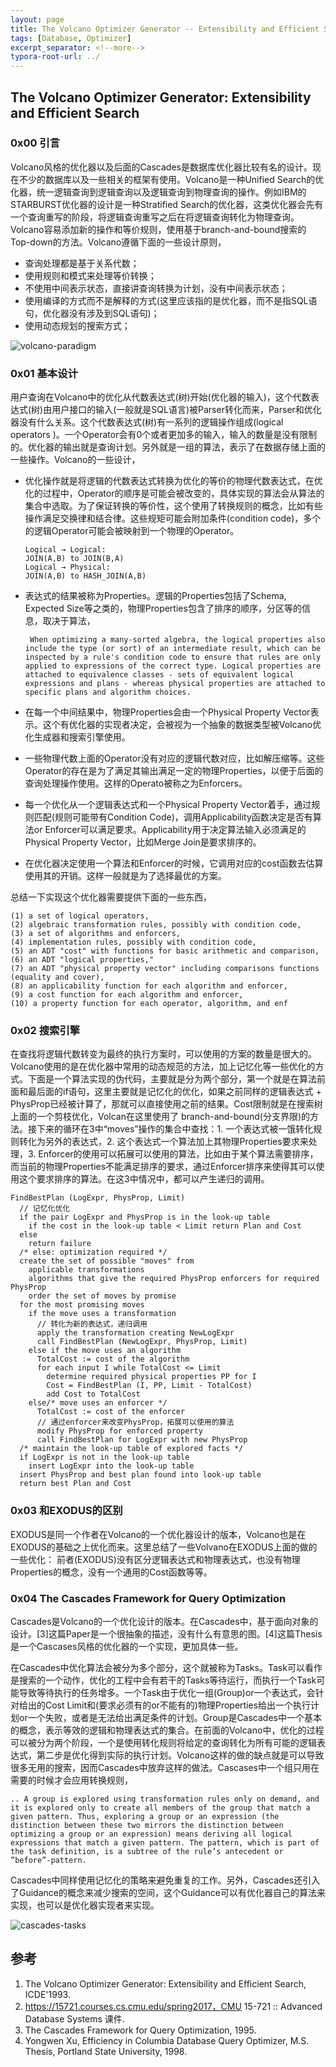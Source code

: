```yaml
---
layout: page
title: The Volcano Optimizer Generator -- Extensibility and Efficient Search
tags: [Database, Optimizer]
excerpt_separator: <!--more-->
typora-root-url: ../
---
```


## The Volcano Optimizer Generator: Extensibility and Efficient Search

### 0x00 引言

  Volcano风格的优化器以及后面的Cascades是数据库优化器比较有名的设计。现在不少的数据库以及一些相关的框架有使用。Volcano是一种Unified Search的优化器，统一逻辑查询到逻辑查询以及逻辑查询到物理查询的操作。例如IBM的STARBURST优化器的设计是一种Stratified Search的优化器，这类优化器会先有一个查询重写的阶段，将逻辑查询重写之后在将逻辑查询转化为物理查询。Volcano容易添加新的操作和等价规则，使用基于branch-and-bound搜索的Top-down的方法。Volcano遵循下面的一些设计原则，

* 查询处理都是基于关系代数；
* 使用规则和模式来处理等价转换；
* 不使用中间表示状态，直接讲查询转换为计划，没有中间表示状态；
* 使用编译的方式而不是解释的方式(这里应该指的是优化器，而不是指SQL语句，优化器没有涉及到SQL语句)；
* 使用动态规划的搜索方式；

![volcano-paradigm](/assets/img/volcano-paradigm.png)

### 0x01 基本设计

  用户查询在Volcano中的优化从代数表达式(树)开始(优化器的输入)，这个代数表达式(树)由用户接口的输入(一般就是SQL语言)被Parser转化而来，Parser和优化器没有什么关系。这个代数表达式(树)有一系列的逻辑操作组成(logical operators )。一个Operator会有0个或者更加多的输入，输入的数量是没有限制的。优化器的输出就是查询计划。另外就是一组的算法，表示了在数据存储上面的一些操作。Volcano的一些设计，

* 优化操作就是将逻辑的代数表达式转换为优化的等价的物理代数表达式，在优化的过程中，Operator的顺序是可能会被改变的，具体实现的算法会从算法的集合中选取。为了保证转换的等价性，这个使用了转换规则的概念，比如有些操作满足交换律和结合律。这些规矩可能会附加条件(condition code)，多个的逻辑Operator可能会被映射到一个物理的Operator。

  ```
  Logical → Logical:
  JOIN(A,B) to JOIN(B,A)
  Logical → Physical: 
  JOIN(A,B) to HASH_JOIN(A,B)
  ```

* 表达式的结果被称为Properties。逻辑的Properties包括了Schema, Expected Size等之类的，物理Properties包含了排序的顺序，分区等的信息，取决于算法，

  ```
   When optimizing a many-sorted algebra, the logical properties also include the type (or sort) of an intermediate result, which can be inspected by a rule's condition code to ensure that rules are only applied to expressions of the correct type. Logical properties are attached to equivalence classes - sets of equivalent logical expressions and plans - whereas physical properties are attached to specific plans and algorithm choices.
  ```

* 在每一个中间结果中，物理Properties会由一个Physical Property Vector表示。这个有优化器的实现者决定，会被视为一个抽象的数据类型被Volcano优化生成器和搜索引擎使用。

* 一些物理代数上面的Operator没有对应的逻辑代数对应，比如解压缩等。这些Operator的存在是为了满足其输出满足一定的物理Properties，以便于后面的查询处理操作使用。这样的Operato被称之为Enforcers。

* 每一个优化从一个逻辑表达式和一个Physical Property Vector着手，通过规则匹配(规则可能带有Condition Code)，调用Applicability函数决定是否有算法or Enforcer可以满足要求。Applicability用于决定算法输入必须满足的Physical Property Vector，比如Merge Join是要求排序的。

* 在优化器决定使用一个算法和Enforcer的时候，它调用对应的cost函数去估算使用其的开销。这样一般就是为了选择最优的方案。

总结一下实现这个优化器需要提供下面的一些东西，

```
(1) a set of logical operators, 
(2) algebraic transformation rules, possibly with condition code, 
(3) a set of algorithms and enforcers, 
(4) implementation rules, possibly with condition code, 
(5) an ADT "cost" with functions for basic arithmetic and comparison, 
(6) an ADT "logical properties," 
(7) an ADT "physical property vector" including comparisons functions (equality and cover), 
(8) an applicability function for each algorithm and enforcer, 
(9) a cost function for each algorithm and enforcer, 
(10) a property function for each operator, algorithm, and enf
```

### 0x02 搜索引擎

   在查找将逻辑代数转变为最终的执行方案时，可以使用的方案的数量是很大的。Volcano使用的是在优化器中常用的动态规范的方法，加上记忆化等一些优化的方式。下面是一个算法实现的伪代码，主要就是分为两个部分，第一个就是在算法前面和最后面的if语句，这里主要就是记忆化的优化，如果之前同样的逻辑表达式 + PhysProp已经被计算了，那就可以直接使用之前的结果。Cost限制就是在搜索树上面的一个剪枝优化，Volcan在这里使用了 branch-and-bound(分支界限)的方法。接下来的循环在3中“moves”操作的集合中查找：1. 一个表达式被一饿转化规则转化为另外的表达式，2. 这个表达式一个算法加上其物理Properties要求来处理，3. Enforcer的使用可以拓展可以使用的算法，比如由于某个算法需要排序，而当前的物理Properties不能满足排序的要求，通过Enforcer排序来使得其可以使用这个要求排序的算法。在这3中情况中，都可以产生递归的调用。

```
FindBestPlan (LogExpr, PhysProp, Limit)
  // 记忆化优化
  if the pair LogExpr and PhysProp is in the look-up table
    if the cost in the look-up table < Limit return Plan and Cost
  else
    return failure
  /* else: optimization required */
  create the set of possible "moves" from
    applicable transformations
    algorithms that give the required PhysProp enforcers for required PhysProp
    order the set of moves by promise 
  for the most promising moves
    if the move uses a transformation
      // 转化为新的表达式，递归调用
      apply the transformation creating NewLogExpr 
      call FindBestPlan (NewLogExpr, PhysProp, Limit)
    else if the move uses an algorithm 
      TotalCost := cost of the algorithm
      for each input I while TotalCost <= Limit
        determine required physical properties PP for I 
        Cost = FindBestPlan (I, PP, Limit - TotalCost) 
        add Cost to TotalCost
    else/* move uses an enforcer */
      TotalCost := cost of the enforcer
      // 通过enforcer来改变PhysProp，拓展可以使用的算法
      modify PhysProp for enforced property
      call FindBestPlan for LogExpr with new PhysProp
  /* maintain the look-up table of explored facts */ 
  if LogExpr is not in the look-up table
    insert LogExpr into the look-up table
  insert PhysProp and best plan found into look-up table 
  return best Plan and Cost
```

### 0x03 和EXODUS的区别

  EXODUS是同一个作者在Volcano的一个优化器设计的版本，Volcano也是在EXODUS的基础之上优化而来。这里总结了一些Volvano在EXODUS上面的做的一些优化： 前者(EXODUS)没有区分逻辑表达式和物理表达式，也没有物理Properties的概念，没有一个通用的Cost函数等等。

### 0x04 The Cascades Framework for Query Optimization

 Cascades是Volcano的一个优化设计的版本。在Cascades中，基于面向对象的设计。[3]这篇Paper是一个很抽象的描述，没有什么有意思的图。[4]这篇Thesis是一个Cascases风格的优化器的一个实现，更加具体一些。

  在Cascades中优化算法会被分为多个部分，这个就被称为Tasks。Task可以看作是搜索的一个动作，优化的工程中会有若干的Tasks等待运行，而执行一个Task可能导致等待执行的任务增多。一个Task由于优化一组(Group)or一个表达式，会针对给出的Cost Limit和(要求必须有的or不能有的)物理Properties给出一个执行计划or一个失败，或者是无法给出满足条件的计划。Group是Cascades中一个基本的概念，表示等效的逻辑和物理表达式的集合。在前面的Volcano中，优化的过程可以被分为两个阶段，一个是使用转化规则将给定的查询转化为所有可能的逻辑表达式，第二步是优化得到实际的执行计划。Volcano这样的做的缺点就是可以导致很多无用的搜索，因而Cascades中放弃这样的做法。Cascases中一个组只用在需要的时候才会应用转换规则，

```
.. A group is explored using transformation rules only on demand, and it is explored only to create all members of the group that match a given pattern. Thus, exploring a group or an expression (the distinction between these two mirrors the distinction between optimizing a group or an expression) means deriving all logical expressions that match a given pattern. The pattern, which is part of the task definition, is a subtree of the rule’s antecedent or ”before”-pattern.
```

Cascades中同样使用记忆化的策略来避免重复的工作。另外，Cascades还引入了Guidance的概念来减少搜索的空间，这个Guidance可以有优化器自己的算法来实现，也可以是优化器实现者来实现。

![cascades-tasks](/assets/img/cascades-tasks.png)

## 参考

1. The Volcano Optimizer Generator: Extensibility and Efficient Search, ICDE'1993.
2. https://15721.courses.cs.cmu.edu/spring2017，CMU 15-721 :: Advanced Database Systems 课件.
3. The Cascades Framework for Query Optimization, 1995.
4. Yongwen Xu, Efficiency in Columbia Database Query Optimizer, M.S. Thesis, Portland State University, 1998.

